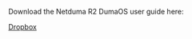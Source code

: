Download the Netduma R2 DumaOS user guide here: 

[Dropbox](https://www.dropbox.com/s/apu6q9ll5m18u83/R2_V3_User_Manual_CMYK.pdf?dl=0)
